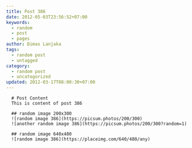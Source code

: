 ```yaml
---
title: Post 386
date: 2012-05-03T23:56:52+07:00
keywords:
  - random
  - post
  - pages
author: Dimas Lanjaka
tags:
  - random post
  - untagged
category:
  - random post
  - uncategorized
updated: 2012-03-17T08:00:30+07:00
---
```


      # Post Content
      This is content of post 386

      ## random image 200x300
      ![random image 386](https://picsum.photos/200/300)
      ![another random image 386](https://picsum.photos/200/300?random=1)

      ## random image 640x480
      ![random image 386](https://placeimg.com/640/480/any)
      